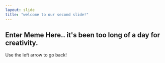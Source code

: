 ```yaml
---
layout: slide
title: "welcome to our second slide!"
---
```

## Enter Meme Here.. it's been too long of a day for creativity. 
Use the left arrow to go back!

